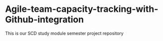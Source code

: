 # Agile-team-capacity-tracking-with-Github-integration
This is our SCD study module semester project repository
